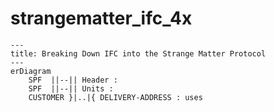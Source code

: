 # strangematter_ifc_4x
```mermaid
---
title: Breaking Down IFC into the Strange Matter Protocol
---
erDiagram
    SPF  ||--|| Header : 
    SPF  ||--|| Units : 
    CUSTOMER }|..|{ DELIVERY-ADDRESS : uses
```
